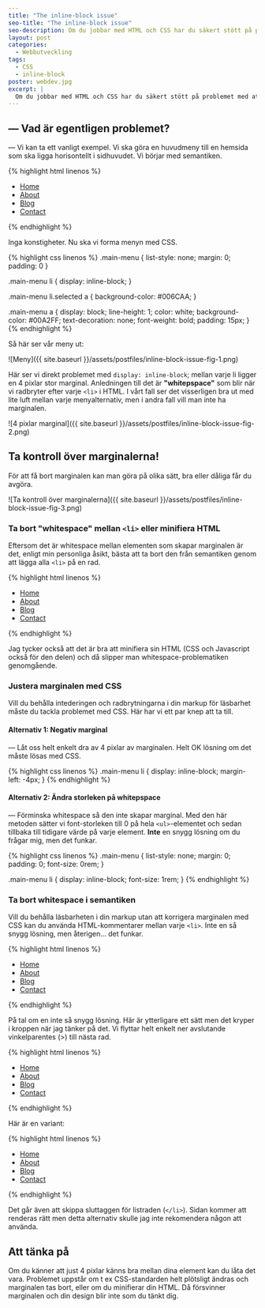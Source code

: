 ```yaml
---
title: "The inline-block issue"
seo-title: "The inline-block issue"
seo-description: Om du jobbar med HTML och CSS har du säkert stött på problemet med att element med inline-block får en oftast oönskad marginal. Vad beror det på och hur löser man problemet?
layout: post
categories:
  - Webbutveckling
tags:
  - CSS
  - inline-block
poster: webdev.jpg
excerpt: |
  Om du jobbar med HTML och CSS har du säkert stött på problemet med att element med `display: inline-block` får en oftast oönskad marginal. Vad beror det på och hur löser man problemet?
---
```

## — Vad är egentligen problemet?

— Vi kan ta ett vanligt exempel. Vi ska göra en huvudmeny till en hemsida som ska ligga horisontellt i sidhuvudet. Vi börjar med semantiken.

{% highlight html linenos %}
<ul class="main-menu">
  <li class="selected"><a href=".">Home</a></li>
  <li><a href="about">About</a></li>
  <li><a href="blog">Blog</a></li>
  <li><a href="contact">Contact</a></li>
</ul>
{% endhighlight %}

Inga konstigheter. Nu ska vi forma menyn med CSS.

{% highlight css linenos %}
.main-menu {
  list-style: none;
  margin: 0;
  padding: 0
}

.main-menu li {
  display: inline-block;
}

.main-menu li.selected a {
  background-color: #006CAA;
}

.main-menu a {
  display: block;
  line-height: 1;
  color: white;
  background-color: #00A2FF;
  text-decoration: none;
  font-weight: bold;
  padding: 15px;
}
{% endhighlight %}

Så här ser vår meny ut:

![Meny]({{ site.baseurl }}/assets/postfiles/inline-block-issue-fig-1.png)

Här ser vi direkt problemet med `display: inline-block`; mellan varje li ligger en 4 pixlar stor marginal. Anledningen till det är **"whitepspace"** som blir när vi radbryter efter varje `<li>` i HTML. I vårt fall ser det visserligen bra ut med lite luft mellan varje menyalternativ, men i andra fall vill man inte ha marginalen.

![4 pixlar marginal]({{ site.baseurl }}/assets/postfiles/inline-block-issue-fig-2.png)

## Ta kontroll över marginalerna!

För att få bort marginalen kan man göra på olika sätt, bra eller dåliga får du avgöra.

![Ta kontroll över marginalerna]({{ site.baseurl }}/assets/postfiles/inline-block-issue-fig-3.png)

### Ta bort "whitespace" mellan `<li>` eller minifiera HTML

Eftersom det är whitespace mellan elementen som skapar marginalen är det, enligt min personliga åsikt, bästa att ta bort den från semantiken genom att lägga alla `<li>` på en rad.

{% highlight html linenos %}
<ul class="main-menu">
  <li class="selected"><a href=".">Home</a></li><li><a href="about">About</a></li><li><a href="blog">Blog</a></li><li><a href="contact">Contact</a></li>
</ul>
{% endhighlight %}

Jag tycker också att det är bra att minifiera sin HTML (CSS och Javascript också för den delen) och då slipper man whitespace-problematiken genomgående.

### Justera marginalen med CSS

Vill du behålla intederingen och radbrytningarna i din markup för läsbarhet måste du tackla problemet med CSS. Här har vi ett par knep att ta till.

#### Alternativ 1: Negativ marginal

— Låt oss helt enkelt dra av 4 pixlar av marginalen. Helt OK lösning om det måste lösas med CSS.

{% highlight css linenos %}
.main-menu li {
  display: inline-block;
  margin-left: -4px;
}
{% endhighlight %}

#### Alternativ 2: Ändra storleken på whitepspace

— Förminska whitespace så den inte skapar marginal. Med den här metoden sätter vi font-storleken till 0 på hela `<ul>`-elementet och sedan tillbaka till tidigare värde på varje element. **Inte** en snygg lösning om du frågar mig, men det funkar.

{% highlight css linenos %}
.main-menu {
  list-style: none;
  margin: 0;
  padding: 0;
  font-size: 0rem;
}

.main-menu li {
  display: inline-block;
  font-size: 1rem;
}
{% endhighlight %}

### Ta bort whitespace i semantiken

Vill du behålla läsbarheten i din markup utan att korrigera marginalen med CSS kan du använda HTML-kommentarer mellan varje `<li>`. Inte en så snygg lösning, men återigen... det funkar.

{% highlight html linenos %}
<ul class="main-menu">
  <li class="selected"><a href=".">Home</a></li><!--
  --><li><a href="about">About</a></li><!--
  --><li><a href="blog">Blog</a></li><!--
  --><li><a href="contact">Contact</a></li>
</ul>
{% endhighlight %}

På tal om en inte så snygg lösning. Här är ytterligare ett sätt men det kryper i kroppen när jag tänker på det. Vi flyttar helt enkelt ner avslutande vinkelparentes (&gt;) till nästa rad.

{% highlight html linenos %}
<ul class="main-menu">
  <li class="selected"><a href=".">Home</a></li
  ><li><a href="about">About</a></li
  ><li><a href="blog">Blog</a></li
  ><li><a href="contact">Contact</a></li>
</ul>
{% endhighlight %}

Här är en variant:

{% highlight html linenos %}
<ul class="main-menu">
  <li class="selected">
    <a href=".">Home</a></li><li>
    <a href="about">About</a></li><li>
    <a href="blog">Blog</a></li><li>
    <a href="contact">Contact</a></li>
</ul>
{% endhighlight %}

Det går även att skippa sluttaggen för listraden (`</li>`). Sidan kommer att renderas rätt men detta alternativ skulle jag inte rekomendera någon att använda.

## Att tänka på

Om du känner att just 4 pixlar känns bra mellan dina element kan du låta det vara. Problemet uppstår om t ex CSS-standarden helt plötsligt ändras och marginalen tas bort, eller om du minifierar din HTML. Då försvinner marginalen och din design blir inte som du tänkt dig.
